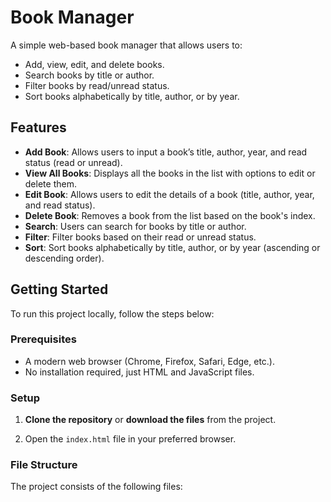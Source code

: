 # Book Manager

A simple web-based book manager that allows users to:
- Add, view, edit, and delete books.
- Search books by title or author.
- Filter books by read/unread status.
- Sort books alphabetically by title, author, or by year.

## Features

- **Add Book**: Allows users to input a book’s title, author, year, and read status (read or unread).
- **View All Books**: Displays all the books in the list with options to edit or delete them.
- **Edit Book**: Allows users to edit the details of a book (title, author, year, and read status).
- **Delete Book**: Removes a book from the list based on the book's index.
- **Search**: Users can search for books by title or author.
- **Filter**: Filter books based on their read or unread status.
- **Sort**: Sort books alphabetically by title, author, or by year (ascending or descending order).

## Getting Started

To run this project locally, follow the steps below:

### Prerequisites

- A modern web browser (Chrome, Firefox, Safari, Edge, etc.).
- No installation required, just HTML and JavaScript files.

### Setup

1. **Clone the repository** or **download the files** from the project.
   
2. Open the `index.html` file in your preferred browser.

### File Structure

The project consists of the following files:

